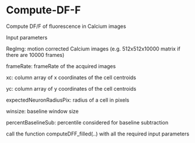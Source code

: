 # Compute-DF-F
Compute DF/F of fluorescence in Calcium images

Input parameters


RegImg: motion corrected Calcium images (e.g. 512x512x10000 matrix if there are 10000 frames)

frameRate: frameRate of the acquired images

xc: column array of x coordinates of the cell centroids

yc: column array of y coordinates of the cell centroids

expectedNeuronRadiusPix: radius of a cell in pixels 

winsize: baseline window size

percentBaselineSub: percentile considered for baseline subtraction

call the function computeDFF_filled(..) with all the required input parameters

